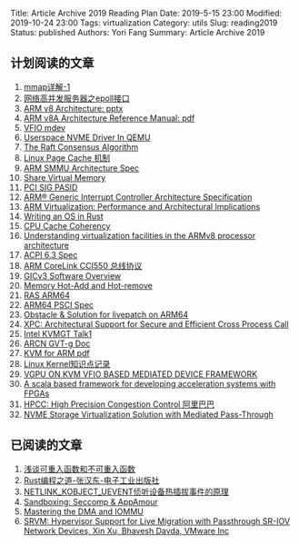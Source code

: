 Title:  Article Archive 2019 Reading Plan
Date: 2019-5-15 23:00
Modified: 2019-10-24 23:00
Tags: virtualization
Category: utils
Slug: reading2019
Status: published
Authors: Yori Fang
Summary: Article Archive 2019

## 计划阅读的文章

1. [mmap详解-1](https://nieyong.github.io/wiki_cpu/mmap%E8%AF%A6%E8%A7%A3.html)
1. [网络高并发服务器之epoll接口](https://blog.csdn.net/qq_36359022/article/details/81355897)
1. [ARM v8 Architecture: pptx](https://www.arm.com/files/downloads/ARMv8_Architecture.pdf)
1. [ARM v8A Architecture Reference Manual: pdf](https://static.docs.arm.com/ddi0487/db/DDI0487D_b_armv8_arm.pdf?_ga=2.34635560.80185299.1559200247-406104702.1558946549)
1. [VFIO mdev](https://events.linuxfoundation.org/wp-content/uploads/2017/12/Hardware-Assisted-Mediated-Pass-Through-with-VFIO-Kevin-Tian-Intel.pdf)
1. [Userspace NVME Driver In QEMU](http://events17.linuxfoundation.org/sites/events/files/slides/Userspace%20NVMe%20driver%20in%20QEMU%20-%20Fam%20Zheng.pdf)
1. [The Raft Consensus Algorithm](https://raft.github.io/)
1. [Linux Page Cache 机制](http://www.ilinuxkernel.com/files/Linux.Kernel.Cache.pdf)
1. [ARM SMMU Architecture Spec](https://static.docs.arm.com/ihi0070/b/SMMUv3_architecture_specification_IHI0070B.pdf)
1. [Share Virtual Memory](https://blog.linuxplumbersconf.org/2017/ocw/system/presentations/4748/original/Shared%20Virtual%20Memory%20(SVM)%20in%20KVM%20-%20IOMMU-API-combined.pdf)
1. [PCI SIG PASID](https://pcisig.com/specifications/pciexpress/specifications/ECN-PASID-ATS-2011-03-31.pdf?speclib=pasid)
1. [ARM® Generic Interrupt Controller Architecture Specification](https://static.docs.arm.com/ihi0069/c/IHI0069C_gic_architecture_specification.pdf)
1. [ARM Virtualization: Performance and Architectural Implications](http://www.cs.columbia.edu/~cdall/pubs/isca2016-dall.pdf)
1. [Writing an OS in Rust](https://os.phil-opp.com/)
1. [CPU Cache Coherency](https://lwn.net/Articles/252125/)
1. [Understanding virtualization facilities in the ARMv8 processor architecture](https://www.embedded.com/design/mcus-processors-and-socs/4461129/2/Understanding-virtualization-facilities-in-the-ARMv8-processor-architecture)
1. [ACPI 6.3 Spec](https://uefi.org/sites/default/files/resources/ACPI_6_3_final_Jan30.pdf)
1. [ARM CoreLink CCI550 总线协议](http://infocenter.arm.com/help/topic/com.arm.doc.100282_0001_01_en/corelink_cci550_cache_coherent_interconnect_technical_reference_manual_100282_0001_01_en.pdf)
1. [GICv3 Software Overview](https://static.docs.arm.com/dai0492/b/GICv3_Software_Overview_Official_Release_B.pdf)
1. [Memory Hot-Add and Hot-remove](https://events.static.linuxfound.org/sites/events/files/lcjp13_chen.pdf)
1. [RAS ARM64](http://s3.amazonaws.com/connect.linaro.org/bud17/Presentations/BUD17-209%20-Reliability,%20Availability,%20and%20Serviceability(RAS)%20on%20ARM64.pdf)
1. [ARM64 PSCI Spec](http://infocenter.arm.com/help/topic/com.arm.doc.den0022d/Power_State_Coordination_Interface_PDD_v1_1_DEN0022D.pdf)
1. [Obstacle & Solution for livepatch on ARM64](https://static.sched.com/hosted_files/lc3china2017/b3/LinuxCon17-Obstacles%26Solutions%20for%20Livepatch%20Support%20on%20ARM64%20Architecture.pdf)
1. [XPC: Architectural Support for Secure and Efficient Cross Process Call](https://ipads.se.sjtu.edu.cn/_media/publications/duisca19.pdf)
1. [Intel KVMGT Talk1](https://www.linux-kvm.org/images/f/f3/01x08b-KVMGT-a.pdf)
1. [ARCN GVT-g Doc](https://projectacrn.github.io/1.1/developer-guides/hld/hld-APL_GVT-g.html)
1. [KVM for ARM pdf](https://pdfs.semanticscholar.org/acb4/18dd5b4f7095cc3ebe60920c7d14a4a14298.pdf)
1. [Linux Kernel知识点记录](https://blog.csdn.net/forever_2015/article/details/79678916)
1. [VGPU ON KVM VFIO BASED MEDIATED DEVICE FRAMEWORK](https://www.linux-kvm.org/images/5/59/02x03-Neo_Jia_and_Kirti_Wankhede-vGPU_on_KVM-A_VFIO_based_Framework.pdf)
1. [A scala based framework for developing acceleration systems with FPGAs](https://www.sciencedirect.com/science/article/pii/S1383762119302097?via%3Dihub)
1. [HPCC: High Precision Congestion Control 阿里巴巴](https://liyuliang001.github.io/publications/hpcc.pdf)
1. [NVME Storage Virtualization	Solution with Mediated Pass-Through](https://www.cnblogs.com/Robin5/p/11927590.html)

## 已阅读的文章

1. [浅谈可重入函数和不可重入函数](https://blog.csdn.net/tennysonsky/article/details/45127125)
1. [Rust编程之道-张汉东-电子工业出版社](https://book.douban.com/subject/30418895/)
1. [NETLINK_KOBJECT_UEVENT侦听设备热插拔事件的原理](https://www.cnblogs.com/hoys/archive/2011/04/09/2010759.html)
1. [Sandboxing: Seccomp & AppAmour](https://www.jianshu.com/p/62ede45cfb2e)
1. [Mastering the DMA and IOMMU](https://elinux.org/images/4/49/20140429-dma.pdf)
1. [SRVM: Hypervisor Support for Live Migration with Passthrough SR-IOV Network Devices, Xin Xu, Bhavesh Davda, VMware Inc](https://dingjzhang.github.io/2019/04/05/srvm/)






